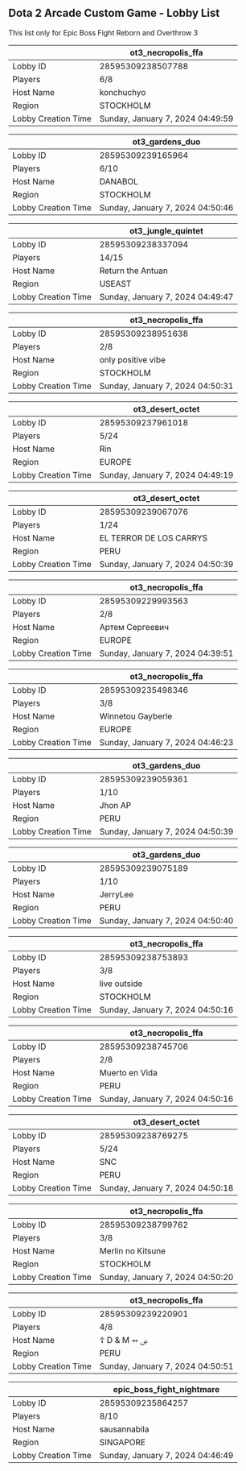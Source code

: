 ## Dota 2 Arcade Custom Game - Lobby List

This list only for Epic Boss Fight Reborn and Overthrow 3

|  | ot3_necropolis_ffa |
| ------ | ------ |
| Lobby ID | 28595309238507788 |
| Players | 6/8 |
| Host Name | konchuchyo |
| Region | STOCKHOLM |
| Lobby Creation Time | Sunday, January 7, 2024 04:49:59 |


|  | ot3_gardens_duo |
| ------ | ------ |
| Lobby ID | 28595309239165964 |
| Players | 6/10 |
| Host Name | DANABOL |
| Region | STOCKHOLM |
| Lobby Creation Time | Sunday, January 7, 2024 04:50:46 |


|  | ot3_jungle_quintet |
| ------ | ------ |
| Lobby ID | 28595309238337094 |
| Players | 14/15 |
| Host Name | Return the Antuan |
| Region | USEAST |
| Lobby Creation Time | Sunday, January 7, 2024 04:49:47 |


|  | ot3_necropolis_ffa |
| ------ | ------ |
| Lobby ID | 28595309238951638 |
| Players | 2/8 |
| Host Name | only positive vibe |
| Region | STOCKHOLM |
| Lobby Creation Time | Sunday, January 7, 2024 04:50:31 |


|  | ot3_desert_octet |
| ------ | ------ |
| Lobby ID | 28595309237961018 |
| Players | 5/24 |
| Host Name | Rin |
| Region | EUROPE |
| Lobby Creation Time | Sunday, January 7, 2024 04:49:19 |


|  | ot3_desert_octet |
| ------ | ------ |
| Lobby ID | 28595309239067076 |
| Players | 1/24 |
| Host Name | EL TERROR DE LOS CARRYS |
| Region | PERU |
| Lobby Creation Time | Sunday, January 7, 2024 04:50:39 |


|  | ot3_necropolis_ffa |
| ------ | ------ |
| Lobby ID | 28595309229993563 |
| Players | 2/8 |
| Host Name | Артем Сергеевич |
| Region | EUROPE |
| Lobby Creation Time | Sunday, January 7, 2024 04:39:51 |


|  | ot3_necropolis_ffa |
| ------ | ------ |
| Lobby ID | 28595309235498346 |
| Players | 3/8 |
| Host Name | Winnetou Gayberle |
| Region | EUROPE |
| Lobby Creation Time | Sunday, January 7, 2024 04:46:23 |


|  | ot3_gardens_duo |
| ------ | ------ |
| Lobby ID | 28595309239059361 |
| Players | 1/10 |
| Host Name | Jhon AP |
| Region | PERU |
| Lobby Creation Time | Sunday, January 7, 2024 04:50:39 |


|  | ot3_gardens_duo |
| ------ | ------ |
| Lobby ID | 28595309239075189 |
| Players | 1/10 |
| Host Name | JerryLee |
| Region | PERU |
| Lobby Creation Time | Sunday, January 7, 2024 04:50:40 |


|  | ot3_necropolis_ffa |
| ------ | ------ |
| Lobby ID | 28595309238753893 |
| Players | 3/8 |
| Host Name | live outside |
| Region | STOCKHOLM |
| Lobby Creation Time | Sunday, January 7, 2024 04:50:16 |


|  | ot3_necropolis_ffa |
| ------ | ------ |
| Lobby ID | 28595309238745706 |
| Players | 2/8 |
| Host Name | Muerto en Vida |
| Region | PERU |
| Lobby Creation Time | Sunday, January 7, 2024 04:50:16 |


|  | ot3_desert_octet |
| ------ | ------ |
| Lobby ID | 28595309238769275 |
| Players | 5/24 |
| Host Name | SNC |
| Region | PERU |
| Lobby Creation Time | Sunday, January 7, 2024 04:50:18 |


|  | ot3_necropolis_ffa |
| ------ | ------ |
| Lobby ID | 28595309238799762 |
| Players | 3/8 |
| Host Name | Merlin no Kitsune |
| Region | STOCKHOLM |
| Lobby Creation Time | Sunday, January 7, 2024 04:50:20 |


|  | ot3_necropolis_ffa |
| ------ | ------ |
| Lobby ID | 28595309239220901 |
| Players | 4/8 |
| Host Name | ☦  D & M  ⥇  ۻ |
| Region | PERU |
| Lobby Creation Time | Sunday, January 7, 2024 04:50:51 |


|  | epic_boss_fight_nightmare |
| ------ | ------ |
| Lobby ID | 28595309235864257 |
| Players | 8/10 |
| Host Name | sausannabila |
| Region | SINGAPORE |
| Lobby Creation Time | Sunday, January 7, 2024 04:46:49 |


